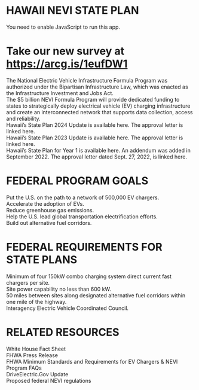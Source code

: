 # HAWAII NEVI STATE PLAN  

You need to enable JavaScript to run this app.  

# Take our new survey at https://arcg.is/1eufDW1  

The National Electric Vehicle Infrastructure Formula Program was authorized under the Bipartisan Infrastructure Law, which was enacted as the Infrastructure Investment and Jobs Act.   
The $\$5$ billion NEVI Formula Program will provide dedicated funding to states to strategically deploy electrical vehicle (EV) charging infrastructure and create an interconnected network that supports data collection, access and reliability.   
Hawaii’s State Plan 2024 Update is available here. The approval letter is linked here.   
Hawaii’s State Plan 2023 Update is available here. The approval letter is linked here.   
Hawaii’s State Plan for Year 1 is available here. An addendum was added in September 2022. The approval letter dated Sept. 27, 2022, is linked here.  

# FEDERAL PROGRAM GOALS  

Put the U.S. on the path to a network of 500,000 EV chargers.   
Accelerate the adoption of EVs.   
Reduce greenhouse gas emissions.   
Help the U.S. lead global transportation electrification efforts.   
Build out alternative fuel corridors.  

# FEDERAL REQUIREMENTS FOR STATE PLANS  

Minimum of four 150kW combo charging system direct current fast chargers per site.   
Site power capability no less than 600 kW.   
50 miles between sites along designated alternative fuel corridors within one mile of the highway.   
Interagency Electric Vehicle Coordinated Council.  

# RELATED RESOURCES  

White House Fact Sheet   
FHWA Press Release   
FHWA Minimum Standards and Requirements for EV Chargers & NEVI Program FAQs   
DriveElectric.Gov Update   
Proposed federal NEVI regulations  